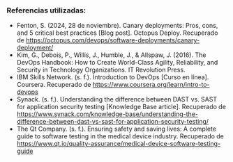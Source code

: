 ### Referencias utilizadas:

-   Fenton, S. (2024, 28 de noviembre). Canary deployments: Pros, cons, and 5 critical best practices [Blog post]. Octopus Deploy. Recuperado de https://octopus.com/devops/software-deployments/canary-deployment/
-   Kim, G., Debois, P., Willis, J., Humble, J., & Allspaw, J. (2016). The DevOps Handbook: How to Create World-Class Agility, Reliability, and Security in Technology Organizations. IT Revolution Press.
-   IBM Skills Network. (s. f.). Introduction to DevOps [Curso en línea]. Coursera. Recuperado de https://www.coursera.org/learn/intro-to-devops
-   Synack. (s. f.). Understanding the difference between DAST vs. SAST for application security testing [Knowledge Base article]. Recuperado de https://www.synack.com/knowledge-base/understanding-the-difference-between-dast-vs-sast-for-application-security-testing/
-   The Qt Company. (s. f.). Ensuring safety and saving lives: A complete guide to software testing in the medical device industry. Recuperado de https://www.qt.io/quality-assurance/medical-device-software-testing-guide
